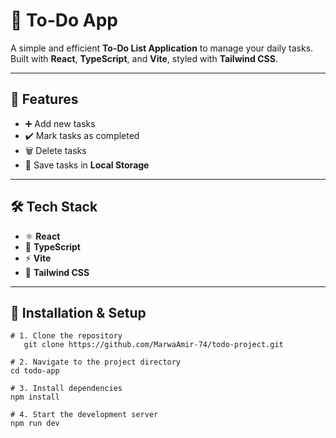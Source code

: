 # 📝 To-Do App  

A simple and efficient **To-Do List Application** to manage your daily tasks.  
Built with **React**, **TypeScript**, and **Vite**, styled with **Tailwind CSS**.  

---

## 🚀 Features  
- ➕ Add new tasks  
- ✔️ Mark tasks as completed  
- 🗑️ Delete tasks  
- 💾 Save tasks in **Local Storage** 

---

## 🛠️ Tech Stack  
- ⚛️ **React** 
- 📘 **TypeScript**
- ⚡ **Vite** 
- 🎨 **Tailwind CSS** 

---

## 🚀 Installation & Setup
```
# 1. Clone the repository
   git clone https://github.com/MarwaAmir-74/todo-project.git

# 2. Navigate to the project directory
cd todo-app

# 3. Install dependencies
npm install

# 4. Start the development server
npm run dev



